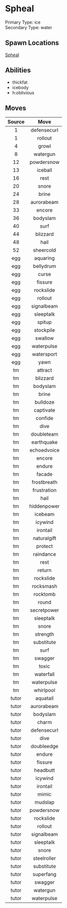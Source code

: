 # Spheal  
Primary Type: ice  
Secondary Type: water  
  
## Spawn Locations  
[Spheal](/data/spawn_presets/spheal.md)  
  
## Abilities  
  * thickfat
  * icebody
  * h:oblivious
  
  
## Moves  
  
| Source | Move |  
|:---:|:---:|  
| 1 | defensecurl |  
| 1 | rollout |  
| 4 | growl |  
| 8 | watergun |  
| 12 | powdersnow |  
| 13 | iceball |  
| 16 | rest |  
| 20 | snore |  
| 24 | brine |  
| 28 | aurorabeam |  
| 33 | encore |  
| 36 | bodyslam |  
| 40 | surf |  
| 44 | blizzard |  
| 48 | hail |  
| 52 | sheercold |  
| egg | aquaring |  
| egg | bellydrum |  
| egg | curse |  
| egg | fissure |  
| egg | rockslide |  
| egg | rollout |  
| egg | signalbeam |  
| egg | sleeptalk |  
| egg | spitup |  
| egg | stockpile |  
| egg | swallow |  
| egg | waterpulse |  
| egg | watersport |  
| egg | yawn |  
| tm | attract |  
| tm | blizzard |  
| tm | bodyslam |  
| tm | brine |  
| tm | bulldoze |  
| tm | captivate |  
| tm | confide |  
| tm | dive |  
| tm | doubleteam |  
| tm | earthquake |  
| tm | echoedvoice |  
| tm | encore |  
| tm | endure |  
| tm | facade |  
| tm | frostbreath |  
| tm | frustration |  
| tm | hail |  
| tm | hiddenpower |  
| tm | icebeam |  
| tm | icywind |  
| tm | irontail |  
| tm | naturalgift |  
| tm | protect |  
| tm | raindance |  
| tm | rest |  
| tm | return |  
| tm | rockslide |  
| tm | rocksmash |  
| tm | rocktomb |  
| tm | round |  
| tm | secretpower |  
| tm | sleeptalk |  
| tm | snore |  
| tm | strength |  
| tm | substitute |  
| tm | surf |  
| tm | swagger |  
| tm | toxic |  
| tm | waterfall |  
| tm | waterpulse |  
| tm | whirlpool |  
| tutor | aquatail |  
| tutor | aurorabeam |  
| tutor | bodyslam |  
| tutor | charm |  
| tutor | defensecurl |  
| tutor | dive |  
| tutor | doubleedge |  
| tutor | endure |  
| tutor | fissure |  
| tutor | headbutt |  
| tutor | icywind |  
| tutor | irontail |  
| tutor | mimic |  
| tutor | mudslap |  
| tutor | powdersnow |  
| tutor | rockslide |  
| tutor | rollout |  
| tutor | signalbeam |  
| tutor | sleeptalk |  
| tutor | snore |  
| tutor | steelroller |  
| tutor | substitute |  
| tutor | superfang |  
| tutor | swagger |  
| tutor | watergun |  
| tutor | waterpulse |  
  
